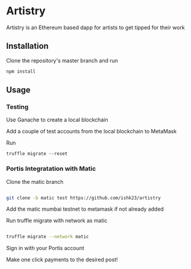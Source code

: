 # Artistry

Artistry is an Ethereum based dapp for artists to get tipped for their work
## Installation

Clone the repository's master branch and run

```bash
npm install
```

## Usage

### Testing

Use Ganache to create a local blockchain

Add a couple of test accounts from the local blockchain to MetaMask 

Run 

```
truffle migrate --reset

```

### Portis Integratation with Matic

Clone the matic branch 

```bash

git clone -b matic test https://github.com/ishk23/artistry

```

Add the matic mumbai testnet to metamask if not already added

Run truffle migrate with network as matic

```bash

truffle migrate --network matic

```


Sign in with your Portis account 

Make one click payments to the desired post!

